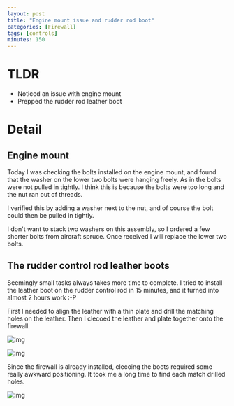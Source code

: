 ```yaml
---
layout: post
title: "Engine mount issue and rudder rod boot"
categories: [Firewall]
tags: [controls]
minutes: 150
---
```


# TLDR

- Noticed an issue with engine mount
- Prepped the rudder rod leather boot

# Detail

## Engine mount

Today I was checking the bolts installed on the engine mount, and found that the washer on the lower two bolts were hanging freely. As in the bolts were not pulled in tightly. I think this is because the bolts were too long and the nut ran out of threads.

I verified this by adding a washer next to the nut, and of course the bolt could then be pulled in tightly.

I don't want to stack two washers on this assembly, so I ordered a few shorter bolts from aircraft spruce. Once received I will replace the lower two bolts.

## The rudder control rod leather boots

Seemingly small tasks always takes more time to complete. I tried to install the leather boot on the rudder control rod in 15 minutes, and it turned into almost 2 hours work :-P

First I needed to align the leather with a thin plate and drill the matching holes on the leather. Then I clecoed the leather and plate together onto the firewall.

![img](https://lh3.googleusercontent.com/pw/AP1GczPtTJFov6vB5GFZy1nyrqBbENr3Gyfql_vuMpoODR5iZv5EsSv6N_tLaDuuDtktpCl2zBkZhHTRpgOzQdMHA4oKhp81gucevCg6SUtC9EQHXRO3Fswt303aHvP0O61V5ibJRAh15Ae5z70DHSrnOt0Lcw=w2274-h1712-s-no-gm?authuser=3)

![img](https://lh3.googleusercontent.com/pw/AP1GczOpFyk6I008aTQl0QQb3PWen-ZrEV7kRqv2ow3YrJ7TR84KIsQes5Vj-Jy2Uwe63n9oOw9CMhxOW7FQNGDQhlhIKE1GyTjMDaV3wB3rqcGt8-8DgkM_BA10B9auT0tdZZGqRjHm_2UOqQ53DPbKrXzhjg=w2274-h1712-s-no-gm?authuser=3)

Since the firewall is already installed, clecoing the boots required some really awkward positioning. It took me a long time to find each match drilled holes.

![img](https://lh3.googleusercontent.com/pw/AP1GczPLXLwuzhnJAZ_U-mo0amX0C3jxQ6lE91UiEmKCqhvYeGaSk9Wl3QMorg_SKZSBez7T4jwUH-X0dRvgO5YfJnapOLzpRxq_ccm3rjK3H4F996FMpQumWryFjz-8EkgOaCizlZeQC_esyW0I9XGflI5v9g=w1290-h1712-s-no-gm?authuser=3)
